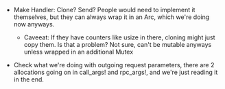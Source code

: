 * Make Handler: Clone? Send? People would need to implement it themselves, but they can always
  wrap it in an Arc, which we're doing now anyways.
  * Caveeat: If they have counters like usize in there, cloning might just copy them. Is that
    a problem? Not sure, can't be mutable anyways unless wrapped in an additional Mutex

* Check what we're doing with outgoing request parameters, there are 2 allocations going on in call_args! and rpc_args!, and we're just reading it in the end.
